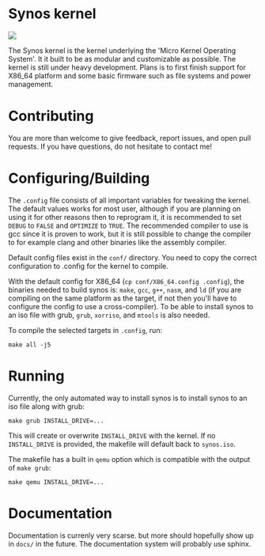 # Synos kernel
<a href="https://travis-ci.com/syncos/synos"><img src="https://travis-ci.com/syncos/synos.svg?branch=master"></img></a>

The Synos kernel is the kernel underlying the 'Micro Kernel Operating System'. It it built to be as modular and customizable as possible. The kernel is still under heavy development. Plans is to first finish support for X86_64 platform and some basic firmware such as file systems and power management.
# Contributing
You are more than welcome to give feedback, report issues, and open pull requests. If you have questions, do not hesitate to contact me!
# Configuring/Building
The `.config` file consists of all important variables for tweaking the kernel. The default values works for most user, although if you are planning on using it for other reasons then to reprogram it, it is recommended to set `DEBUG` to `FALSE` and `OPTIMIZE` to `TRUE`. The recommended compiler to use is gcc since it is proven to work, but it is still possible to change the compiler to for example clang and other binaries like the assembly compiler. 

Default config files exist in the `conf/` directory. You need to copy the correct configuration to .config for the kernel to compile.

With the default config for X86_64 (`cp conf/X86_64.config .config`), the binaries needed to build synos is: `make`, `gcc`, `g++`, `nasm`, and `ld` (if you are compiling on the same platform as the target, if not then you'll have to configure the config to use a cross-compiler). To be able to install synos to an iso file with grub, `grub`, `xorriso`, and `mtools` is also needed.

To compile the selected targets in `.config`, run:

    make all -j5
# Running
Currently, the only automated way to install synos is to install synos to an iso file along with grub:

    make grub INSTALL_DRIVE=...
This will create or overwrite `INSTALL_DRIVE` with the kernel. If no `INSTALL_DRIVE` is provided, the makefile will default back to `synos.iso`.

The makefile has a built in `qemu` option which is compatible with the output of `make grub`:

    make qemu INSTALL_DRIVE=...
# Documentation
Documentation is currenly very scarse. but more should hopefully show up in `docs/` in the future. The documentation system will probably use sphinx.
